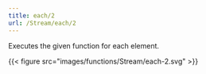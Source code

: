 ```yaml
---
title: each/2
url: /Stream/each/2
---
```


Executes the given function for each element.

{{< figure src="images/functions/Stream/each-2.svg" >}}
